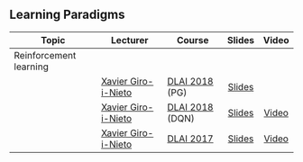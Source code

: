 [XG-web]: https://imatge.upc.edu/web/people/xavier-giro
[VC-web]: https://imatge.upc.edu/web/people/victor-campos

[IDL2018]: https://telecombcn-dl.github.io/2018-idl/
[IDL2019]: https://telecombcn-dl.github.io/2019-idl/

[DLAI2017]: https://telecombcn-dl.github.io/2017-dlai/
[DLAI2018]: https://telecombcn-dl.github.io/2018-dlai/
[DLAI2019]: https://telecombcn-dl.github.io/dlai-2019/

[XEUROPE2020]: https://deep-self-supervised-learning.carrd.co/


## Learning Paradigms

| Topic          | Lecturer                     | Course                 | Slides                    | Video             |
| -------------- |  --------------------------- | ---------------------- | :-----------------------: | :---------------: |
| Reinforcement learning     | | | | |
|                | [Xavier Giro-i-Nieto][XG-web] | [DLAI 2018][dlai2018] (PG) | [Slides][dlai2018-d11l1-slides] |   |
|                | [Xavier Giro-i-Nieto][XG-web] | [DLAI 2018][dlai2018] (DQN) | [Slides][dlai2018-d05l2-slides] | [Video][dlai2018-d05l2-video]  |
|                | [Xavier Giro-i-Nieto][XG-web] | [DLAI 2017][dlai2017] | [Slides][dlai2017-d7l2-slides] | [Video][dlai2017-d7l2-video]  |

[dlai2017-d7l2-slides]: https://www.slideshare.net/xavigiro/reinforcement-learning-dlai-d7l2-2017-upc-deep-learning-for-artificial-intelligence
[dlai2017-d7l2-video]: https://youtu.be/vPlWFj0-j7I

[dlai2018-d05l2-slides]: https://www.slideshare.net/xavigiro/deep-reinforcement-learning-mdp-dqn-xavier-giroinieto-upc-barcelona-2018
[dlai2018-d05l2-video]: https://youtu.be/HBeevCctYXM
[dlai2018-d11l1-slides]: https://www.slideshare.net/xavigiro/reinforcement-learning-reloaded-xavier-girinieto-upc-barcelona-2018




